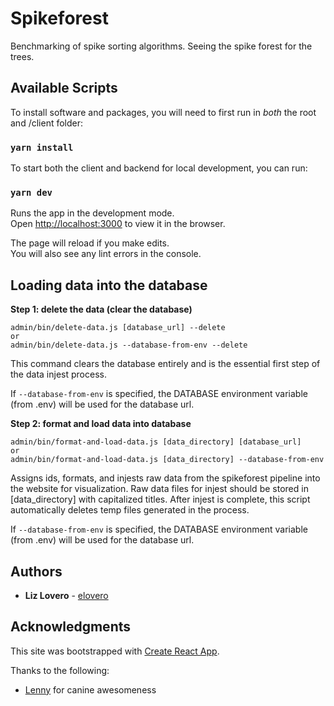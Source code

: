# Spikeforest

Benchmarking of spike sorting algorithms. Seeing the spike forest for the trees.

## Available Scripts

To install software and packages, you will need to first run in *both* the root and /client folder:

### `yarn install`

To start both the client and backend for local development, you can run:

### `yarn dev`

Runs the app in the development mode.<br>
Open [http://localhost:3000](http://localhost:3000) to view it in the browser.

The page will reload if you make edits.<br>
You will also see any lint errors in the console.

## Loading data into the database

**Step 1: delete the data (clear the database)**

```
admin/bin/delete-data.js [database_url] --delete
or
admin/bin/delete-data.js --database-from-env --delete
```

This command clears the database entirely and is the essential first step of the data injest process.

If `--database-from-env` is specified, the DATABASE environment variable (from .env) will be used for the database url.

**Step 2: format and load data into database**

```
admin/bin/format-and-load-data.js [data_directory] [database_url]
or
admin/bin/format-and-load-data.js [data_directory] --database-from-env
```

Assigns ids, formats, and injests raw data from the spikeforest pipeline into the website for visualization. Raw data files for injest should be stored in [data_directory] with capitalized titles. After injest is complete, this script automatically deletes temp files generated in the process. 

If `--database-from-env` is specified, the DATABASE environment variable (from .env) will be used for the database url.

## Authors

- **Liz Lovero** - [elovero](https://github.com/elovero)

## Acknowledgments

This site was bootstrapped with [Create React App](https://facebook.github.io/create-react-app/docs/getting-started).

Thanks to the following:

- [Lenny](https://www.instagram.com/lillenlen/) for canine awesomeness
